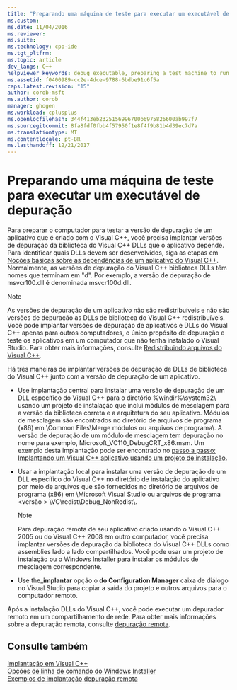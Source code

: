 ```yaml
---
title: "Preparando uma máquina de teste para executar um executável de depuração | Microsoft Docs"
ms.custom: 
ms.date: 11/04/2016
ms.reviewer: 
ms.suite: 
ms.technology: cpp-ide
ms.tgt_pltfrm: 
ms.topic: article
dev_langs: C++
helpviewer_keywords: debug executable, preparing a test machine to run
ms.assetid: f0400989-cc2e-4dce-9788-6bdbe91c6f5a
caps.latest.revision: "15"
author: corob-msft
ms.author: corob
manager: ghogen
ms.workload: cplusplus
ms.openlocfilehash: 344f413eb2325156996700b6975826600ab997f7
ms.sourcegitcommit: 8fa8fdf0fbb4f57950f1e8f4f9b81b4d39ec7d7a
ms.translationtype: MT
ms.contentlocale: pt-BR
ms.lasthandoff: 12/21/2017
---
```

# <a name="preparing-a-test-machine-to-run-a-debug-executable"></a>Preparando uma máquina de teste para executar um executável de depuração
Para preparar o computador para testar a versão de depuração de um aplicativo que é criado com o Visual C++, você precisa implantar versões de depuração da biblioteca do Visual C++ DLLs que o aplicativo depende. Para identificar quais DLLs devem ser desenvolvidos, siga as etapas em [Noções básicas sobre as dependências de um aplicativo do Visual C++](../ide/understanding-the-dependencies-of-a-visual-cpp-application.md). Normalmente, as versões de depuração do Visual C++ biblioteca DLLs têm nomes que terminam em "d". Por exemplo, a versão de depuração de msvcr100.dll é denominada msvcr100d.dll.  
  
> [!NOTE]
>  As versões de depuração de um aplicativo não são redistribuíveis e não são versões de depuração as DLLs de biblioteca do Visual C++ redistribuíveis. Você pode implantar versões de depuração de aplicativos e DLLs do Visual C++ apenas para outros computadores, o único propósito de depuração e teste os aplicativos em um computador que não tenha instalado o Visual Studio. Para obter mais informações, consulte [Redistribuindo arquivos do Visual C++](../ide/redistributing-visual-cpp-files.md).  
  
 Há três maneiras de implantar versões de depuração de DLLs de biblioteca do Visual C++ junto com a versão de depuração de um aplicativo.  
  
-   Use implantação central para instalar uma versão de depuração de um DLL específico do Visual C++ para o diretório %windir%\system32\ usando um projeto de instalação que inclui módulos de mesclagem para a versão da biblioteca correta e a arquitetura do seu aplicativo. Módulos de mesclagem são encontrados no diretório de arquivos de programa (x86) em \Common Files\Merge módulos ou arquivos de programa\\. A versão de depuração de um módulo de mesclagem tem depuração no nome para exemplo, Microsoft_VC110_DebugCRT_x86.msm. Um exemplo desta implantação pode ser encontrado no [passo a passo: Implantando um Visual C++ aplicativo usando um projeto de instalação](../ide/walkthrough-deploying-a-visual-cpp-application-by-using-a-setup-project.md).  
  
-   Usar a implantação local para instalar uma versão de depuração de um DLL específico do Visual C++ no diretório de instalação do aplicativo por meio de arquivos que são fornecidos no diretório de arquivos de programa (x86) em \Microsoft Visual Studio ou arquivos de programa \<versão > \VC\redist\Debug_NonRedist\\.  
  
    > [!NOTE]
    >  Para depuração remota de seu aplicativo criado usando o Visual C++ 2005 ou do Visual C++ 2008 em outro computador, você precisa implantar versões de depuração da biblioteca do Visual C++ DLLs como assemblies lado a lado compartilhados. Você pode usar um projeto de instalação ou o Windows Installer para instalar os módulos de mesclagem correspondente.  
  
-   Use the_**implantar** opção o **do Configuration Manager** caixa de diálogo no Visual Studio para copiar a saída do projeto e outros arquivos para o computador remoto. 
  
 Após a instalação DLLs do Visual C++, você pode executar um depurador remoto em um compartilhamento de rede. Para obter mais informações sobre a depuração remota, consulte [depuração remota](/visualstudio/debugger/remote-debugging.md).  
  
## <a name="see-also"></a>Consulte também  
 
 [Implantação em Visual C++](../ide/deployment-in-visual-cpp.md)   
 [Opções de linha de comando do Windows Installer](http://msdn.microsoft.com/library/windows/desktop/aa367988.aspx)   
 [Exemplos de implantação](../ide/deployment-examples.md) [depuração remota](/visualstudio/debugger/remote-debugging.md)